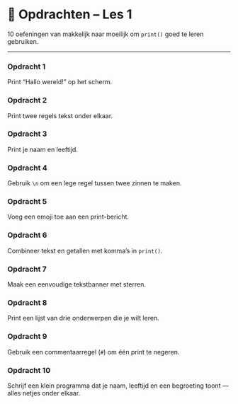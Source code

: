 # 🧩 Opdrachten – Les 1

10 oefeningen van makkelijk naar moeilijk om `print()` goed te leren gebruiken.

---

### Opdracht 1
Print “Hallo wereld!” op het scherm.

### Opdracht 2
Print twee regels tekst onder elkaar.

### Opdracht 3
Print je naam en leeftijd.

### Opdracht 4
Gebruik `\n` om een lege regel tussen twee zinnen te maken.

### Opdracht 5
Voeg een emoji toe aan een print-bericht.

### Opdracht 6
Combineer tekst en getallen met komma’s in `print()`.

### Opdracht 7
Maak een eenvoudige tekstbanner met sterren.

### Opdracht 8
Print een lijst van drie onderwerpen die je wilt leren.

### Opdracht 9
Gebruik een commentaarregel (`#`) om één print te negeren.

### Opdracht 10
Schrijf een klein programma dat je naam, leeftijd en een begroeting toont — alles netjes onder elkaar.
